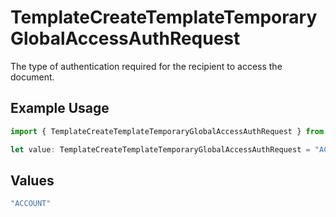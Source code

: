 # TemplateCreateTemplateTemporaryGlobalAccessAuthRequest

The type of authentication required for the recipient to access the document.

## Example Usage

```typescript
import { TemplateCreateTemplateTemporaryGlobalAccessAuthRequest } from "@documenso/sdk-typescript/models/operations";

let value: TemplateCreateTemplateTemporaryGlobalAccessAuthRequest = "ACCOUNT";
```

## Values

```typescript
"ACCOUNT"
```